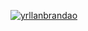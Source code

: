 
[![yrllanbrandao](https://github-readme-stats.vercel.app/api/top-langs/?username=yrllanbrandao&hide=html&layout=compact=true&theme=dracula)](https://github.com/yrllanbrandao/)
